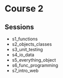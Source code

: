 # Course 2

## Sessions

* s1_functions
* s2_objects_classes
* s3_unit_testing
* s4_io_data
* s5_everything_object
* s6_func_programming
* s7_intro_web
